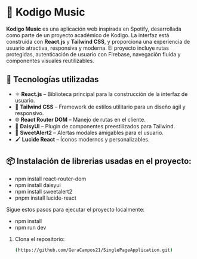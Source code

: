 # 🎵 Kodigo Music

**Kodigo Music** es una aplicación web inspirada en Spotify, desarrollada como parte de un proyecto académico de Kodigo. La interfaz está construida con **React.js** y **Tailwind CSS**, y proporciona una experiencia de usuario atractiva, responsiva y moderna. El proyecto incluye rutas protegidas, autenticación de usuario con Firebase, navegación fluida y componentes visuales reutilizables.

## 🚀 Tecnologías utilizadas

- ⚛️ **React.js** – Biblioteca principal para la construcción de la interfaz de usuario.
- 💨 **Tailwind CSS** – Framework de estilos utilitario para un diseño ágil y responsivo.
- 🌐 **React Router DOM** – Manejo de rutas en el cliente.
- 🎨 **DaisyUI** – Plugin de componentes preestilizados para Tailwind.
- 🔔 **SweetAlert2** – Alertas modales amigables para el usuario.
- 🖌️ **Lucide React** – Íconos modernos y personalizables.

## 📦 Instalación de librerias usadas en el proyecto:
- npm install react-router-dom
- npm install daisyui
- npm install sweetalert2
- pnpm install lucide-react

Sigue estos pasos para ejecutar el proyecto localmente:

- npm install
- npm run dev


1. Clona el repositorio:
   ```bash
   (https://github.com/GeraCampos21/SinglePageApplication.git)
